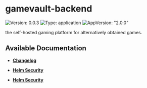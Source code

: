 # gamevault-backend

![Version: 0.0.3](https://img.shields.io/badge/Version-0.0.3-informational?style=flat-square) ![Type: application](https://img.shields.io/badge/Type-application-informational?style=flat-square) ![AppVersion: "2.0.0"](https://img.shields.io/badge/AppVersion-"2.0.0"-informational?style=flat-square)

the self-hosted gaming platform for alternatively obtained games.

## Available Documentation

- [**Changelog**](CHANGELOG)

- [**Helm Security**](container-security)

- [**Helm Security**](helm-security)

